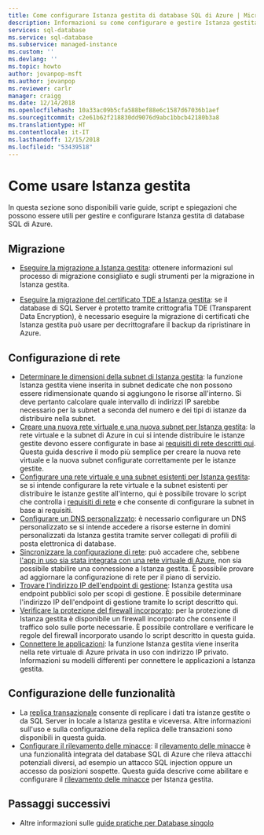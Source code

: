 ```yaml
---
title: Come configurare Istanza gestita di database SQL di Azure | Microsoft Docs
description: Informazioni su come configurare e gestire Istanza gestita di database SQL di Azure.
services: sql-database
ms.service: sql-database
ms.subservice: managed-instance
ms.custom: ''
ms.devlang: ''
ms.topic: howto
author: jovanpop-msft
ms.author: jovanpop
ms.reviewer: carlr
manager: craigg
ms.date: 12/14/2018
ms.openlocfilehash: 10a33ac09b5cfa588bef88e6c1587d67036b1aef
ms.sourcegitcommit: c2e61b62f218830dd9076d9abc1bbcb42180b3a8
ms.translationtype: HT
ms.contentlocale: it-IT
ms.lasthandoff: 12/15/2018
ms.locfileid: "53439518"
---
```

# <a name="how-to-use-managed-instance"></a>Come usare Istanza gestita

In questa sezione sono disponibili varie guide, script e spiegazioni che possono essere utili per gestire e configurare Istanza gestita di database SQL di Azure.

## <a name="migration"></a>Migrazione

- [Eseguire la migrazione a Istanza gestita](sql-database-managed-instance-migrate.md): ottenere informazioni sul processo di migrazione consigliato e sugli strumenti per la migrazione in Istanza gestita.

- [Eseguire la migrazione del certificato TDE a Istanza gestita](sql-database-managed-instance-migrate-tde-certificate.md): se il database di SQL Server è protetto tramite crittografia TDE (Transparent Data Encryption), è necessario eseguire la migrazione di certificati che Istanza gestita può usare per decrittografare il backup da ripristinare in Azure.

## <a name="network-configuration"></a>Configurazione di rete

- [Determinare le dimensioni della subnet di Istanza gestita](sql-database-managed-instance-determine-size-vnet-subnet.md): la funzione Istanza gestita viene inserita in subnet dedicate che non possono essere ridimensionate quando si aggiungono le risorse all'interno. Si deve pertanto calcolare quale intervallo di indirizzi IP sarebbe necessario per la subnet a seconda del numero e dei tipi di istanze da distribuire nella subnet.
- [Creare una nuova rete virtuale e una nuova subnet per Istanza gestita](sql-database-managed-instance-create-vnet-subnet.md): la rete virtuale e la subnet di Azure in cui si intende distribuire le istanze gestite devono essere configurate in base ai [requisiti di rete descritti qui](sql-database-managed-instance-connectivity-architecture.md#network-requirements). Questa guida descrive il modo più semplice per creare la nuova rete virtuale e la nuova subnet configurate correttamente per le istanze gestite.
- [Configurare una rete virtuale e una subnet esistenti per Istanza gestita](sql-database-managed-instance-configure-vnet-subnet.md): se si intende configurare la rete virtuale e la subnet esistenti per distribuire le istanze gestite all'interno, qui è possibile trovare lo script che controlla i [requisiti di rete](sql-database-managed-instance-connectivity-architecture.md#network-requirements) e che consente di configurare la subnet in base ai requisiti.
- [Configurare un DNS personalizzato](sql-database-managed-instance-custom-dns.md): è necessario configurare un DNS personalizzato se si intende accedere a risorse esterne in domini personalizzati da Istanza gestita tramite server collegati di profili di posta elettronica di database.
- [Sincronizzare la configurazione di rete](sql-database-managed-instance-sync-network-configuration.md): può accadere che, sebbene [l'app in uso sia stata integrata con una rete virtuale di Azure](../app-service/web-sites-integrate-with-vnet.md), non sia possibile stabilire una connessione a Istanza gestita. È possibile provare ad aggiornare la configurazione di rete per il piano di servizio.
- [Trovare l'indirizzo IP dell'endpoint di gestione](sql-database-managed-instance-find-management-endpoint-ip-address.md): Istanza gestita usa endpoint pubblici solo per scopi di gestione. È possibile determinare l'indirizzo IP dell'endpoint di gestione tramite lo script descritto qui.
- [Verificare la protezione del firewall incorporato](sql-database-managed-instance-management-endpoint-verify-built-in-firewall.md): per la protezione di Istanza gestita è disponibile un firewall incorporato che consente il traffico solo sulle porte necessarie. È possibile controllare e verificare le regole del firewall incorporato usando lo script descritto in questa guida.
- [Connettere le applicazioni](sql-database-managed-instance-connect-app.md): la funzione Istanza gestita viene inserita nella rete virtuale di Azure privata in uso con indirizzo IP privato. Informazioni su modelli differenti per connettere le applicazioni a Istanza gestita.

## <a name="feature-configuration"></a>Configurazione delle funzionalità

- La [replica transazionale](replication-with-sql-database-managed-instance.md) consente di replicare i dati tra istanze gestite o da SQL Server in locale a Istanza gestita e viceversa. Altre informazioni sull'uso e sulla configurazione della replica delle transazioni sono disponibili in questa guida.
- [Configurare il rilevamento delle minacce](sql-database-managed-instance-threat-detection.md): il [rilevamento delle minacce](sql-database-threat-detection-overview.md) è una funzionalità integrata del database SQL di Azure che rileva attacchi potenziali diversi, ad esempio un attacco SQL injection oppure un accesso da posizioni sospette. Questa guida descrive come abilitare e configurare il [rilevamento delle minacce](sql-database-threat-detection-overview.md) per Istanza gestita.

## <a name="next-steps"></a>Passaggi successivi
- Altre informazioni sulle [guide pratiche per Database singolo](sql-database-howto-single-database.md)